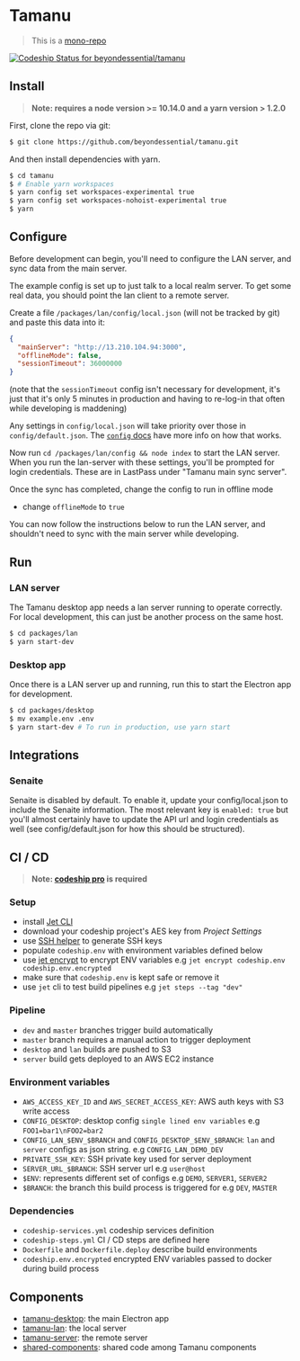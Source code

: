 # Tamanu
> This is a [mono-repo](https://github.com/babel/babel/blob/master/doc/design/monorepo.md)

[ ![Codeship Status for beyondessential/tamanu](https://app.codeship.com/projects/9355b080-d34d-0136-45ef-2e8db6e7ba42/status?branch=codeship)](https://app.codeship.com/projects/316346)

## Install

> **Note: requires a node version >= 10.14.0 and a yarn version > 1.2.0**

First, clone the repo via git:

```bash
$ git clone https://github.com/beyondessential/tamanu.git
```

And then install dependencies with yarn.

```bash
$ cd tamanu
$ # Enable yarn workspaces
$ yarn config set workspaces-experimental true
$ yarn config set workspaces-nohoist-experimental true
$ yarn
```

## Configure

Before development can begin, you'll need to configure the LAN server, and sync
data from the main server.

The example config is set up to just talk to a local realm server. To get
some real data, you should point the lan client to a remote server.

Create a file `/packages/lan/config/local.json` (will not be tracked by git)
and paste this data into it:

```json
{
  "mainServer": "http://13.210.104.94:3000",
  "offlineMode": false,
  "sessionTimeout": 36000000
}
```

(note that the `sessionTimeout` config isn't necessary for development, it's just that
it's only 5 minutes in production and having to re-log-in that often while developing
is maddening)

Any settings in `config/local.json` will take priority over those in `config/default.json`.
The [`config` docs](https://github.com/lorenwest/node-config/wiki/Configuration-Files) have more info on how that works.

Now run `cd /packages/lan/config && node index` to start the LAN server.
When you run the lan-server with these settings, you'll be prompted for login
credentials. These are in LastPass under "Tamanu main sync server".

Once the sync has completed, change the config to run in offline mode
- change `offlineMode` to `true`

You can now follow the instructions below to run the LAN server, and shouldn't
need to sync with the main server while developing.

## Run

### LAN server

The Tamanu desktop app needs a lan server running to operate correctly. For
local development, this can just be another process on the same host.

```bash
$ cd packages/lan
$ yarn start-dev
```

### Desktop app

Once there is a LAN server up and running, run this to start the Electron app for development.

```bash
$ cd packages/desktop
$ mv example.env .env
$ yarn start-dev # To run in production, use yarn start
```

## Integrations

### Senaite

Senaite is disabled by default. To enable it, update your config/local.json to include the Senaite
information. The most relevant key is `enabled: true` but you'll almost certainly have to update
the API url and login credentials as well (see config/default.json for how this should be structured).

## CI / CD
> **Note: [codeship pro](https://codeship.com/features/pro) is required**

### Setup
- install [Jet CLI](https://documentation.codeship.com/pro/jet-cli/installation/)
- download your codeship project's AES key from *Project Settings*
- use  [SSH helper](https://github.com/codeship-library/docker-utilities/tree/master/ssh-helper) to generate SSH keys
- populate `codeship.env` with environment variables defined below
- use [jet encrypt](https://documentation.codeship.com/pro/jet-cli/encrypt/) to encrypt ENV variables e.g `jet encrypt codeship.env codeship.env.encrypted`
- make sure that `codeship.env` is kept safe or remove it
- use `jet` cli to test build pipelines e.g `jet steps --tag "dev"`

### Pipeline
- `dev` and `master` branches trigger build automatically
- `master` branch requires a manual action to trigger deployment
- `desktop` and `lan` builds are pushed to S3
- `server` build gets deployed to an AWS EC2 instance

### Environment variables
- `AWS_ACCESS_KEY_ID` and `AWS_SECRET_ACCESS_KEY`: AWS auth keys with S3 write access
- `CONFIG_DESKTOP`: desktop config `single lined env variables` e.g `FOO1=bar1\nFOO2=bar2`
- `CONFIG_LAN_$ENV_$BRANCH` and `CONFIG_DESKTOP_$ENV_$BRANCH`: `lan` and `server` configs as json string. e.g `CONFIG_LAN_DEMO_DEV`
- `PRIVATE_SSH_KEY`: SSH private key used for server deployment
- `SERVER_URL_$BRANCH`: SSH server url e.g `user@host`
- `$ENV`: represents different set of configs e.g `DEMO`, `SERVER1`, `SERVER2`
- `$BRANCH`: the branch this build process is triggered for e.g `DEV`, `MASTER`

### Dependencies
- `codeship-services.yml` codeship services definition
- `codeship-steps.yml` CI / CD steps are defined here
- `Dockerfile` and `Dockerfile.deploy` describe build environments
- `codeship.env.encrypted` encrypted ENV variables passed to docker during build process

## Components

* [tamanu-desktop](packages/desktop): the main Electron app
* [tamanu-lan](packages/lan): the local server
* [tamanu-server](packages/server): the remote server
* [shared-components](packages/shared): shared code among Tamanu components
